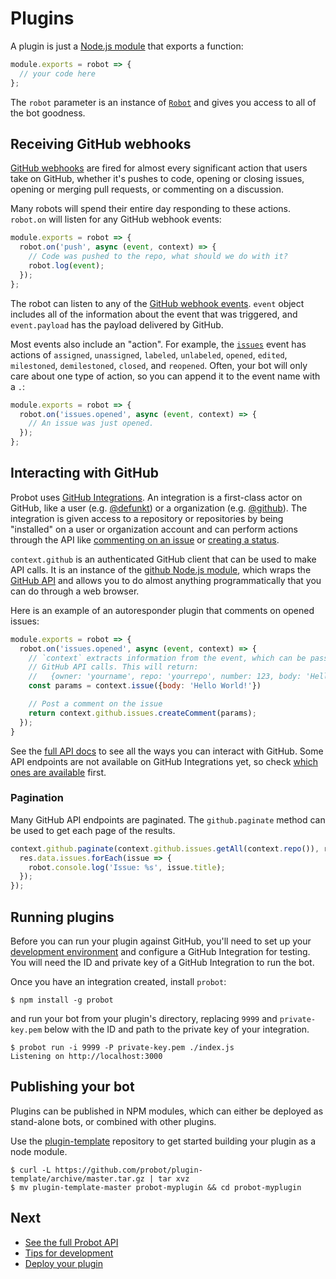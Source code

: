 # Plugins

A plugin is just a [Node.js module](https://nodejs.org/api/modules.html) that exports a function:

```js
module.exports = robot => {
  // your code here
};
```

The `robot` parameter is an instance of [`Robot`](/lib/robot.js) and gives you access to all of the bot goodness.

## Receiving GitHub webhooks

[GitHub webhooks](https://developer.github.com/webhooks/) are fired for almost every significant action that users take on GitHub, whether it's pushes to code, opening or closing issues, opening or merging pull requests, or commenting on a discussion.

Many robots will spend their entire day responding to these actions. `robot.on` will listen for any GitHub webhook events:

```js
module.exports = robot => {
  robot.on('push', async (event, context) => {
    // Code was pushed to the repo, what should we do with it?
    robot.log(event);
  });
};
```

The robot can listen to any of the [GitHub webhook events](https://developer.github.com/webhooks/#events). `event` object includes all of the information about the event that was triggered, and `event.payload` has the payload delivered by GitHub.

Most events also include an "action". For example, the [`issues`](https://developer.github.com/v3/activity/events/types/#issuesevent) event has actions of `assigned`, `unassigned`, `labeled`, `unlabeled`, `opened`, `edited`, `milestoned`, `demilestoned`, `closed`, and `reopened`. Often, your bot will only care about one type of action, so you can append it to the event name with a `.`:

```js
module.exports = robot => {
  robot.on('issues.opened', async (event, context) => {
    // An issue was just opened.
  });
};
```

## Interacting with GitHub

Probot uses [GitHub Integrations](https://developer.github.com/early-access/integrations/). An integration is a first-class actor on GitHub, like a user (e.g. [@defunkt](https://github/defunkt)) or a organization (e.g. [@github](https://github.com/github)). The integration is given access to a repository or repositories by being "installed" on a user or organization account and can perform actions through the API like [commenting on an issue](https://developer.github.com/v3/issues/comments/#create-a-comment) or [creating a status](https://developer.github.com/v3/repos/statuses/#create-a-status).

`context.github` is an authenticated GitHub client that can be used to make API calls. It is an instance of the [github Node.js module](https://github.com/mikedeboer/node-github), which wraps the [GitHub API](https://developer.github.com/v3/) and allows you to do almost anything programmatically that you can do through a web browser.

Here is an example of an autoresponder plugin that comments on opened issues:

```js
module.exports = robot => {
  robot.on('issues.opened', async (event, context) => {
    // `context` extracts information from the event, which can be passed to
    // GitHub API calls. This will return:
    //   {owner: 'yourname', repo: 'yourrepo', number: 123, body: 'Hello World!}
    const params = context.issue({body: 'Hello World!'})

    // Post a comment on the issue
    return context.github.issues.createComment(params);
  });
}
```

See the [full API docs](https://mikedeboer.github.io/node-github/) to see all the ways you can interact with GitHub. Some API endpoints are not available on GitHub Integrations yet, so check [which ones are available](https://developer.github.com/early-access/integrations/available-endpoints/) first.

### Pagination

Many GitHub API endpoints are paginated. The `github.paginate` method can be used to get each page of the results.

```js
context.github.paginate(context.github.issues.getAll(context.repo()), res => {
  res.data.issues.forEach(issue => {
    robot.console.log('Issue: %s', issue.title);
  });
});
```

## Running plugins

Before you can run your plugin against GitHub, you'll need to set up your [development environment](development.md) and configure a GitHub Integration for testing. You will need the ID and private key of a GitHub Integration to run the bot.

Once you have an integration created, install `probot`:

```
$ npm install -g probot
```

and run your bot from your plugin's directory, replacing `9999` and `private-key.pem` below with the ID and path to the private key of your integration.

```
$ probot run -i 9999 -P private-key.pem ./index.js
Listening on http://localhost:3000
```

## Publishing your bot

Plugins can be published in NPM modules, which can either be deployed as stand-alone bots, or combined with other plugins.

Use the [plugin-template](https://github.com/probot/plugin-template) repository to get started building your plugin as a node module.

```
$ curl -L https://github.com/probot/plugin-template/archive/master.tar.gz | tar xvz
$ mv plugin-template-master probot-myplugin && cd probot-myplugin
```

## Next

- [See the full Probot API](https://probot.github.io/probot/latest/)
- [Tips for development](development.md)
- [Deploy your plugin](deployment.md)
